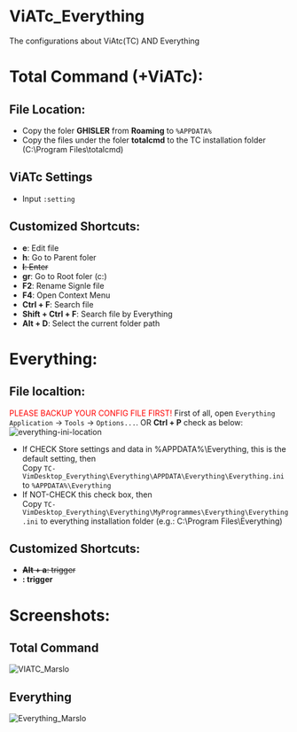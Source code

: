 ViATc_Everything
================

The configurations about ViAtc(TC) AND Everything

# Total Command (+ViATc):
## File Location:
- Copy the foler **GHISLER** from **Roaming** to `%APPDATA%`
- Copy the files under the foler **totalcmd** to the TC installation folder (C:\Program Files\totalcmd)

## ViATc Settings
- Input `:setting`

## Customized Shortcuts:
- **e**: Edit file
- **h**: Go to Parent foler
- <del>**l**: Enter</del>
- **gr**: Go to Root foler (c:\)
- **F2**: Rename Signle file
- **F4**: Open Context Menu
- **Ctrl + F**: Search file
- **Shift + Ctrl + F**: Search file by Everything
- **Alt + D**: Select the current folder path

# Everything:
## File localtion:
<font color=#FF0000>PLEASE BACKUP YOUR CONFIG FILE FIRST!</font>
First of all, open `Everything Application` -> `Tools` -> `Options...`. OR  **Ctrl + P** check as below:
![everything-ini-location](https://github.com/Marslo/TC-VimDesktop_Everything/blob/master/Images/everything-ini-location.png?raw=true)

- If CHECK Store settings and data in %APPDATA%\Everything, this is the default setting, then    
  Copy `TC-VimDesktop_Everything\Everything\APPDATA\Everything\Everything.ini` to `%APPDATA%\Everything`
- If NOT-CHECK this check box, then    
  Copy `TC-VimDesktop_Everything\Everything\MyProgrammes\Everything\Everything.ini` to everything installation folder (e.g.: C:\Program Files\Everything)

## Customized Shortcuts:
- <del>**Alt + a**: trigger</del>
- **<F1>: trigger**


# Screenshots:
## Total Command
![VIATC_Marslo](https://github.com/Marslo/TC-VimDesktop_Everything/blob/master/Images/Total_Command.png?raw=true)
## Everything
![Everything_Marslo](https://github.com/Marslo/TC-VimDesktop_Everything/blob/master/Images/Everything.png?raw=true)
